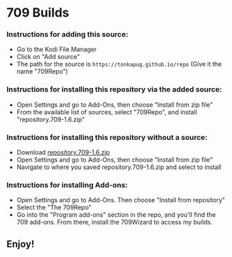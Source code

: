 # 709 Builds


### Instructions for adding this source:

<ul>
    <li>Go to the Kodi File Manager</li>
    <li>Click on "Add source"</li>
    <li>The path for the source is <code>https://tonkapug.github.io/repo</code> (Give it the name "709Repo")</li>
</ul>  



### Instructions for installing this repository via the added source:

<ul>
    <li>Open Settings and go to Add-Ons, then choose "Install from zip file"</li>
    <li>From the available list of sources, select "709Repo", and install "repository.709-1.6.zip"</li>
</ul>



### Instructions for installing this repository without a source:

<ul>
    <li>Download <a href="repository.709-1.6.zip?file=path/<?=$row['repositoy.709-1.6.zip']?>">repository.709-1.6.zip</a></li>
    <li>Open Settings and go to Add-Ons, then choose "Install from zip file"</li>
    <li>Navigate to where you saved repository.709-1.6.zip and select to install</li>
</ul>
  
  
  
### Instructions for installing Add-ons:

<ul>
    <li>Open Settings and go to Add-Ons. Then choose "Install from repository"</li>
    <li>Select the "The 709Repo"</li>
    <li>Go into the "Program add-ons" section in the repo, and you'll find the 709 add-ons. From there, install the 709Wizard to access my builds.</li>
</ul>


## Enjoy!
